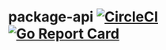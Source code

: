 # package-api [![CircleCI](https://circleci.com/gh/opengapps/package-api/tree/master.svg?style=svg)](https://circleci.com/gh/opengapps/package-api/tree/master) [![Go Report Card](https://goreportcard.com/badge/github.com/opengapps/package-api)](https://goreportcard.com/report/github.com/opengapps/package-api)
